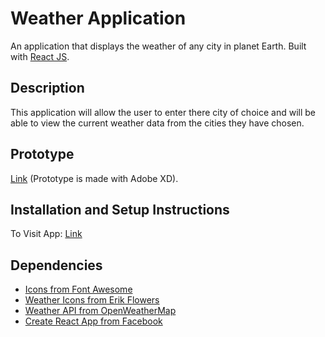 # Weather Application

An application that displays the weather of any city in planet Earth. Built with [React JS](https://reactjs.org).

## Description
  This application will allow the user to enter there city of choice and will be able to view the current weather data from the cities they have chosen.

## Prototype 
  [Link](https://xd.adobe.com/view/99e3cf67-e748-4527-5254-12e8bc267182-efd2/?fullscreen) (Prototype is made with Adobe XD).

## Installation and Setup Instructions

To Visit App:
  [Link](https://davidscicluna.github.io/react-weather/#/)

## Dependencies
  * [Icons from Font Awesome](https://fontawesome.com)
  * [Weather Icons from Erik Flowers](https://erikflowers.github.io/weather-icons/)
  * [Weather API from OpenWeatherMap](https://openweathermap.org)
  * [Create React App from Facebook](https://create-react-app.dev)
